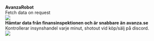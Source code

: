 <strong>AvanzaRobot</strong> <br>
Fetch data on request <br>
[![](https://i.ibb.co/L9mSYJq/Screenshot-2021-04-07-at-15-46-27.png)](#)<br>
<strong>Hämtar data från finansinspektionen och är snabbare än avanza.se</strong>  <br>
Kontrollerar insynshandel varje minut, shotout vid köp/sälj på discord. <br>
[![](https://i.ibb.co/HBT22v4/Screenshot-2021-04-07-at-14-58-56.png)](#)




